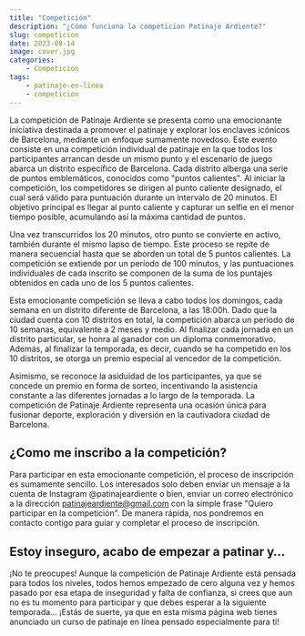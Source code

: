 ```yaml
---
title: "Competición"
description: "¿Cómo funciona la competicion Patinaje Ardiente?"
slug: competicion
date: 2023-08-14
image: cover.jpg
categories:
    - Competición
tags:
    - patinaje-en-linea
    - competicion
---
```


La competición de Patinaje Ardiente se presenta como una emocionante iniciativa destinada a promover el patinaje y explorar los enclaves icónicos de Barcelona, mediante un enfoque sumamente novedoso. Este evento consiste en una competición individual de patinaje en la que todos los participantes arrancan desde un mismo punto y el escenario de juego abarca un distrito específico de Barcelona. Cada distrito alberga una serie de puntos emblemáticos, conocidos como "puntos calientes". Al iniciar la competición, los competidores se dirigen al punto caliente designado, el cual será válido para puntuación durante un intervalo de 20 minutos. El objetivo principal es llegar al punto caliente y capturar un selfie en el menor tiempo posible, acumulando así la máxima cantidad de puntos.

Una vez transcurridos los 20 minutos, otro punto se convierte en activo, también durante el mismo lapso de tiempo. Este proceso se repite de manera secuencial hasta que se aborden un total de 5 puntos calientes. La competición se extiende por un período de 100 minutos, y las puntuaciones individuales de cada inscrito se componen de la suma de los puntajes obtenidos en cada uno de los 5 puntos calientes.

Esta emocionante competición se lleva a cabo todos los domingos, cada semana en un distrito diferente de Barcelona, a las 18:00h. Dado que la ciudad cuenta con 10 distritos en total, la competición abarca un período de 10 semanas, equivalente a 2 meses y medio. Al finalizar cada jornada en un distrito particular, se honra al ganador con un diploma conmemorativo. Además, al finalizar la temporada, es decir, cuando se ha competido en los 10 distritos, se otorga un premio especial al vencedor de la competición.

Asimismo, se reconoce la asiduidad de los participantes, ya que se concede un premio en forma de sorteo, incentivando la asistencia constante a las diferentes jornadas a lo largo de la temporada. La competición de Patinaje Ardiente representa una ocasión única para fusionar deporte, exploración y diversión en la cautivadora ciudad de Barcelona.

## ¿Como me inscribo a la competición?

Para participar en esta emocionante competición, el proceso de inscripción es sumamente sencillo. Los interesados solo deben enviar un mensaje a la cuenta de Instagram @patinajeardiente o bien, enviar un correo electrónico a la dirección <patinajeardiente@gmail.com> con la simple frase "Quiero participar en la competición". De manera rápida, nos pondremos en contacto contigo para guiar y completar el proceso de inscripción.

## Estoy inseguro, acabo de empezar a patinar y…

¡No te preocupes! Aunque la competición de Patinaje Ardiente está pensada para todos los niveles, todos hemos empezado de cero alguna vez y hemos pasado por esa etapa de inseguridad y falta de confianza, si crees que aun no es tu momento para participar y que debes esperar a la siguiente temporada… ¡Estás de suerte, ya que en esta misma página web tienes anunciado un curso de patinaje en línea pensado especialmente para ti!